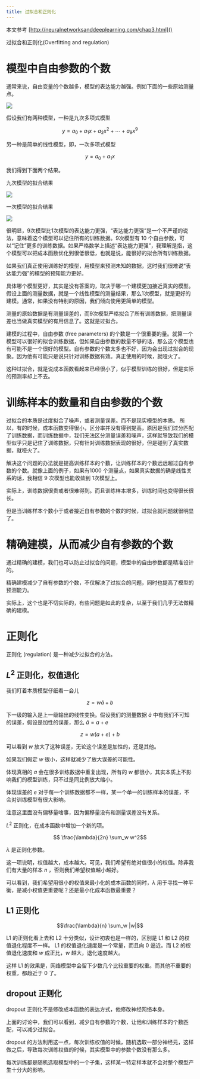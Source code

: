 ```yaml
---
title: 过拟合和正则化
---
```


本文参考 [http://neuralnetworksanddeeplearning.com/chap3.html]()

过拟合和正则化(Overfitting and regulation)


# 模型中自由参数的个数

通常来说，自由变量的个数越多，模型的表达能力越强。例如下面的一些原始测量点。

![](./raw-points.jpg)

假设我们有两种模型，一种是九次多项式模型

$$ y = a_0 + a_1 x + a_2 x^2 + \cdots + a_9 x^9 $$

另一种是简单的线性模型，即，一次多项式模型

$$ y = a_0 + a_1 x  $$

我们得到下面两个结果。

九次模型的拟合结果

![](./polynomial-fitting.jpg)

一次模型的拟合结果

![](./linear-fitting.jpg)

很明显，9次模型比1次模型的表达能力更强，“表达能力更强”是一个不严谨的说法，意味着这个模型可以记住所有的训练数据。9次模型有 10 个自由参数，可以“记住”更多的训练数据。如果严格数学上描述“表达能力更强”，我理解是指，这个模型可以把成本函数优化到很低很低，也就是说，能很好的拟合所有训练数据。

如果我们真正使用训练好的模型，用模型来预测未知的数据，这时我们很难说“表达能力强”的模型的预知能力更好。

具体哪个模型更好，其实是没有答案的，取决于哪一个建模更加接近真实的模型。假设上面的测量数据，就是一个线性模型的测量结果，那么1次模型，就是更好的建模。通常，如果没有特别的原因，我们倾向使用更简单的模型。

测量的原始数据是有测量误差的，而9次模型严格拟合了所有训练数据，把测量误差也当做真实模型的有用信息了。这就是过拟合。

建模的过程中，自由参数 (free parameters) 的个数是一个很重要的量。就算一个模型可以很好的拟合训练数据，但如果自由参数的数量不够的话，那么这个模型也有可能不是一个很好的模型。自有参数的个数太多也不好，因为会出现过拟合的现象。因为他有可能只是说只针对训练数据有效。真正使用的时候，就哑火了。


这种过拟合，就是说成本函数看起来已经很小了，似乎模型训练的很好，但是实际的预测率却上不去。

# 训练样本的数量和自由参数的个数

过拟合的本质是过度拟合了噪声，或者测量误差。而不是现实模型的本质。
所以，有的时候，成本函数变得很小，区分率并没有得到提高，原因是我们过分匹配了训练数据，而训练数据中，我们无法区分测量误差和噪声，这样就导致我们的模型似乎只是记住了训练数据，只有针对训练数据表现的很好，但是碰到了真实数据，就哑火了。

解决这个问题的办法就是提高训练样本的个数，让训练样本的个数远远超过自有参数的个数。就像上面的例子，如果有1000 个测量点，如果真实数据的确是线性关系的话，我相信 9 次模型也能收敛到 1次模型上。


实际上，训练数据很贵或者很难得到。而且训练样本增多，训练时间也变得很长很长。

但是当训练样本个数小于或者接近自有参数的个数的时候，过拟合就问题就很明显了。

# 精确建模，从而减少自有参数的个数

通过精确的建模，我们也可以防止过拟合的问题，模型中的自由参数都是精准设计的。

精确建模减少了自有参数的个数，不仅解决了过拟合的问题，同时也提高了模型的预测能力。

实际上，这个也是不切实际的，有些问题是如此的复杂，以至于我们几乎无法做精确的建模。


# 正则化

正则化 (regulation) 是一种减少过拟合的方法。

## $L^2$ 正则化，权值退化

我们盯着本质模型仔细看一会儿

$$z = w \hat a + b$$

下一级的输入是上一级输出的线性变换。假设我们的测量数据 $\hat a$ 中有我们不可知的误差，假设是加性的误差，那么 $\hat a = a + e$

$$z = w(a+e) + b$$

可以看到 $w$ 放大了这种误差，无论这个误差是加性的，还是其他。

如果我们假定 $w$ 很小，这样就减少了放大误差的可能性。

体现真相的 $a$ 会在很多训练数据中重复出现，所有的 $w$ 都很小，其实本质上不影响我们的模型训练，只不过是同比例放大缩小。

体现误差的 $e$ 对于每一个训练数据都不一样，某一个单一的训练样本的误差，不会对训练模型有很大影响。

注意这里面没有偏移量啥事，因为偏移量没有和测量误差没有关系。

$L^2$ 正则化，在成本函数中增加一个新的项。

$$ \frac{\lambda}{2n} \sum_w w^2$$

$\lambda$ 是正则化参数。

这一项说明，权值越大，成本越大。可见，我们希望有绝对值很小的权值。除非我们有大量的样本 $n$ ，否则我们希望权值越小越好。

可以看到，我们希望用很小的权值来最小化的成本函数的同时，$\lambda$ 用于寻找一种平衡，是减小权值更重要呢？还是最小化成本函数最重要？


## L1 正则化

$$\frac{\lambda}{n} \sum_w |w|$$

L1 的正则化看上去和 L2 十分类似，设计初衷也是一样的，区别是 L1 和 L2 的权值退化程度不一样。 L1 的权值退化速度是一个常量，而且向 0 逼近。而 L2 的权值退化速度和 $w$ 成正比，$w$ 越大，退化速度越大。

这样 L1 的效果是，网络模型中会留下少数几个比较重要的权重。而其他不重要的权重，都趋近于 0 了。


## dropout 正则化

dropout 正则化不是修改成本函数的表达方式，他修改神经网络本身。

上面的讨论中，我们可以看到，减少自有参数的个数，让他和训练样本的个数匹配，可以减少过拟合。

dropout 的方法利用这一点，每次训练权值的时候，随机选取一部分神经元，这样做之后，导致每次训练权值的时候，其实模型中的参数个数没有那么多。

每次训练都是随机选取模型中的一个子集，这样某一特定样本就不会对整个模型产生十分大的影响。
